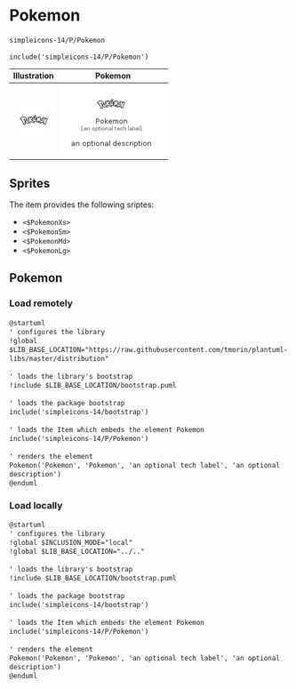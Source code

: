 # Pokemon


```text
simpleicons-14/P/Pokemon
```

```text
include('simpleicons-14/P/Pokemon')
```



| Illustration | Pokemon |
| :---: | :---: |
| ![illustration for Illustration](../../simpleicons-14/P/Pokemon.png) | ![illustration for Pokemon](../../simpleicons-14/P/Pokemon.Local.png) |



## Sprites
The item provides the following sriptes:

- `<$PokemonXs>`
- `<$PokemonSm>`
- `<$PokemonMd>`
- `<$PokemonLg>`





## Pokemon

### Load remotely
```plantuml
@startuml
' configures the library
!global $LIB_BASE_LOCATION="https://raw.githubusercontent.com/tmorin/plantuml-libs/master/distribution"

' loads the library's bootstrap
!include $LIB_BASE_LOCATION/bootstrap.puml

' loads the package bootstrap
include('simpleicons-14/bootstrap')

' loads the Item which embeds the element Pokemon
include('simpleicons-14/P/Pokemon')

' renders the element
Pokemon('Pokemon', 'Pokemon', 'an optional tech label', 'an optional description')
@enduml
```

### Load locally
```plantuml
@startuml
' configures the library
!global $INCLUSION_MODE="local"
!global $LIB_BASE_LOCATION="../.."

' loads the library's bootstrap
!include $LIB_BASE_LOCATION/bootstrap.puml

' loads the package bootstrap
include('simpleicons-14/bootstrap')

' loads the Item which embeds the element Pokemon
include('simpleicons-14/P/Pokemon')

' renders the element
Pokemon('Pokemon', 'Pokemon', 'an optional tech label', 'an optional description')
@enduml
```

